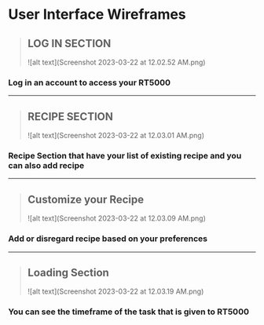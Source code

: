 # User Interface Wireframes 

> ## LOG IN SECTION
> 
> ![alt text](Screenshot 2023-03-22 at 12.02.52 AM.png)

### Log in an account to access your RT5000

---

> ## RECIPE SECTION
> 
> ![alt text](Screenshot 2023-03-22 at 12.03.01 AM.png)

### Recipe Section that have your list of existing recipe and you can also add recipe

---

> ## Customize your Recipe
> 
> ![alt text](Screenshot 2023-03-22 at 12.03.09 AM.png)

### Add or disregard recipe based on your preferences

---

> ## Loading Section
> 
> ![alt text](Screenshot 2023-03-22 at 12.03.19 AM.png)

### You can see the timeframe of the task that is given to RT5000


